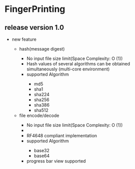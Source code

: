 # FingerPrinting

<h2>release version 1.0</h2>
  <ul>
    <li>new feature</li>
    <ul>
      <li>hash(message digest)</li>
      <ul>
        <li>No input file size limit(Space Complexity: O (1))</li>
        <li>Hash values of several algorithms can be obtained simultaneously (multi-core environment)</li>
        <li>supported Algorithm</li>
        <ul>
          <li>md5</li>
          <li>sha1</li>
          <li>sha224</li>
          <li>sha256</li>
          <li>sha386</li>
          <li>sha512</li>
        </ul>
      </ul>
      <li>file encode/decode</li>
      <ul>
        <li>No input file size limit(Space Complexity: O (1))<li>
        <li>RF4648 compliant implementation</li>
        <li>supported Algorithm</li>
        <ul>
          <li>base32</li>
          <li>base64</li>
        </ul>
        <li>progress bar view supported</li>
      </ul>
    </ul>
  </ul>
